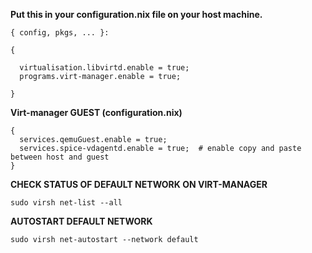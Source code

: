 **Put this in your configuration.nix file on your host machine.**

```
{ config, pkgs, ... }:

{

  virtualisation.libvirtd.enable = true;
  programs.virt-manager.enable = true;

}

```

**Virt-manager GUEST (configuration.nix)**

```
{
  services.qemuGuest.enable = true;
  services.spice-vdagentd.enable = true;  # enable copy and paste between host and guest
}
```

**CHECK STATUS OF DEFAULT NETWORK ON VIRT-MANAGER**

```
sudo virsh net-list --all
```

**AUTOSTART DEFAULT NETWORK**

```
sudo virsh net-autostart --network default
```
